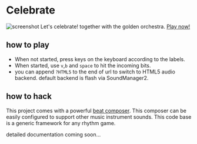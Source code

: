 # Celebrate
![screenshot](http://tyt2y3.github.com/celebrate/web/image/cap01.png)
Let's celebrate! together with the golden orchestra. [Play now!](http://tyt2y3.github.com/celebrate)

## how to play
 - When not started, press keys on the keyboard according to the labels.
 - When started, use `v`,`b` and `space` to hit the incoming bits.
 - you can append `?HTML5` to the end of url to switch to HTML5 audio backend. default backend is flash via SoundManager2.

## how to hack
This project comes with a powerful [beat composer](http://tyt2y3.github.com/celebrate/src/editor.html).
This composer can be easily configured to support other music instrument sounds. This code base is a generic framework for any rhythm game.

detailed documentation coming soon...
